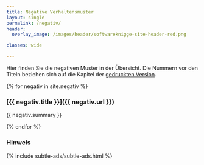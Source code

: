 ```yaml
---
title: Negative Verhaltensmuster
layout: single
permalink: /negativ/
header:
  overlay_image: /images/header/softwareknigge-site-header-red.png

classes: wide

---
```


Hier finden Sie die negativen Muster in der Übersicht.
Die Nummern vor den Titeln beziehen sich auf die Kapitel
der [gedruckten Version](https://www.amazon.de/Knigge-f%C3%BCr-Softwarearchitekten-Peter-Hruschka/dp/3868028064).


{% for negativ in site.negativ %}

### [{{ negativ.title }}]({{ negativ.url }})

{{ negativ.summary }}

{% endfor %}

### Hinweis
{% include subtle-ads/subtle-ads.html %}
